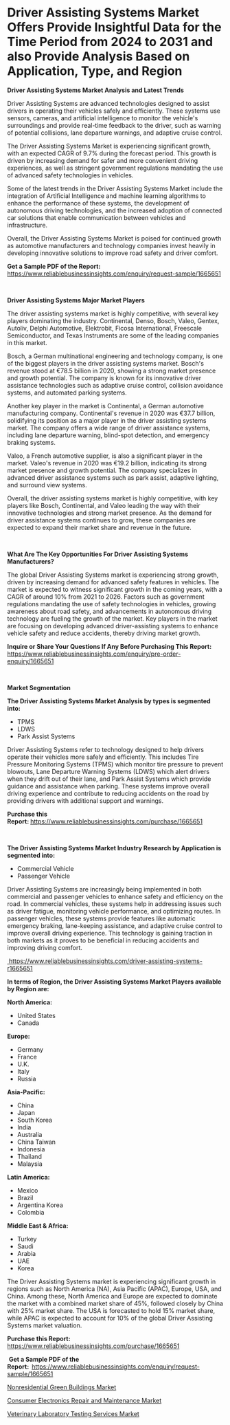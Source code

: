 <p><h1>Driver Assisting Systems Market Offers Provide Insightful Data for the Time Period from 2024 to 2031 and also Provide Analysis Based on Application, Type, and Region</h1></p><p><strong>Driver Assisting Systems Market Analysis and Latest Trends</strong></p>
<p><p>Driver Assisting Systems are advanced technologies designed to assist drivers in operating their vehicles safely and efficiently. These systems use sensors, cameras, and artificial intelligence to monitor the vehicle's surroundings and provide real-time feedback to the driver, such as warning of potential collisions, lane departure warnings, and adaptive cruise control.</p><p>The Driver Assisting Systems Market is experiencing significant growth, with an expected CAGR of 9.7% during the forecast period. This growth is driven by increasing demand for safer and more convenient driving experiences, as well as stringent government regulations mandating the use of advanced safety technologies in vehicles.</p><p>Some of the latest trends in the Driver Assisting Systems Market include the integration of Artificial Intelligence and machine learning algorithms to enhance the performance of these systems, the development of autonomous driving technologies, and the increased adoption of connected car solutions that enable communication between vehicles and infrastructure.</p><p>Overall, the Driver Assisting Systems Market is poised for continued growth as automotive manufacturers and technology companies invest heavily in developing innovative solutions to improve road safety and driver comfort.</p></p>
<p><strong>Get a Sample PDF of the Report:&nbsp;</strong> <a href="https://www.reliablebusinessinsights.com/enquiry/request-sample/1665651">https://www.reliablebusinessinsights.com/enquiry/request-sample/1665651</a></p>
<p>&nbsp;</p>
<p><strong>Driver Assisting Systems Major Market Players</strong></p>
<p><p>The driver assisting systems market is highly competitive, with several key players dominating the industry. Continental, Denso, Bosch, Valeo, Gentex, Autoliv, Delphi Automotive, Elektrobit, Ficosa International, Freescale Semiconductor, and Texas Instruments are some of the leading companies in this market.</p><p>Bosch, a German multinational engineering and technology company, is one of the biggest players in the driver assisting systems market. Bosch's revenue stood at €78.5 billion in 2020, showing a strong market presence and growth potential. The company is known for its innovative driver assistance technologies such as adaptive cruise control, collision avoidance systems, and automated parking systems.</p><p>Another key player in the market is Continental, a German automotive manufacturing company. Continental's revenue in 2020 was €37.7 billion, solidifying its position as a major player in the driver assisting systems market. The company offers a wide range of driver assistance systems, including lane departure warning, blind-spot detection, and emergency braking systems.</p><p>Valeo, a French automotive supplier, is also a significant player in the market. Valeo's revenue in 2020 was €19.2 billion, indicating its strong market presence and growth potential. The company specializes in advanced driver assistance systems such as park assist, adaptive lighting, and surround view systems.</p><p>Overall, the driver assisting systems market is highly competitive, with key players like Bosch, Continental, and Valeo leading the way with their innovative technologies and strong market presence. As the demand for driver assistance systems continues to grow, these companies are expected to expand their market share and revenue in the future.</p></p>
<p>&nbsp;</p>
<p><strong>What Are The Key Opportunities For Driver Assisting Systems Manufacturers?</strong></p>
<p><p>The global Driver Assisting Systems market is experiencing strong growth, driven by increasing demand for advanced safety features in vehicles. The market is expected to witness significant growth in the coming years, with a CAGR of around 10% from 2021 to 2026. Factors such as government regulations mandating the use of safety technologies in vehicles, growing awareness about road safety, and advancements in autonomous driving technology are fueling the growth of the market. Key players in the market are focusing on developing advanced driver-assisting systems to enhance vehicle safety and reduce accidents, thereby driving market growth.</p></p>
<p><strong>Inquire or Share Your Questions If Any Before Purchasing This Report:</strong> <a href="https://www.reliablebusinessinsights.com/enquiry/pre-order-enquiry/1665651">https://www.reliablebusinessinsights.com/enquiry/pre-order-enquiry/1665651</a></p>
<p>&nbsp;</p>
<p><strong>Market Segmentation</strong></p>
<p><strong>The Driver Assisting Systems Market Analysis by types is segmented into:</strong></p>
<p><ul><li>TPMS</li><li>LDWS</li><li>Park Assist Systems</li></ul></p>
<p><p>Driver Assisting Systems refer to technology designed to help drivers operate their vehicles more safely and efficiently. This includes Tire Pressure Monitoring Systems (TPMS) which monitor tire pressure to prevent blowouts, Lane Departure Warning Systems (LDWS) which alert drivers when they drift out of their lane, and Park Assist Systems which provide guidance and assistance when parking. These systems improve overall driving experience and contribute to reducing accidents on the road by providing drivers with additional support and warnings.</p></p>
<p><strong>Purchase this Report:&nbsp;</strong><a href="https://www.reliablebusinessinsights.com/purchase/1665651">https://www.reliablebusinessinsights.com/purchase/1665651</a></p>
<p>&nbsp;</p>
<p><strong>The Driver Assisting Systems Market Industry Research by Application is segmented into:</strong></p>
<p><ul><li>Commercial Vehicle</li><li>Passenger Vehicle</li></ul></p>
<p><p>Driver Assisting Systems are increasingly being implemented in both commercial and passenger vehicles to enhance safety and efficiency on the road. In commercial vehicles, these systems help in addressing issues such as driver fatigue, monitoring vehicle performance, and optimizing routes. In passenger vehicles, these systems provide features like automatic emergency braking, lane-keeping assistance, and adaptive cruise control to improve overall driving experience. This technology is gaining traction in both markets as it proves to be beneficial in reducing accidents and improving driving comfort.</p></p>
<p><a href="https://www.reliablebusinessinsights.com/driver-assisting-systems-r1665651">&nbsp;https://www.reliablebusinessinsights.com/driver-assisting-systems-r1665651</a></p>
<p><strong>In terms of Region, the Driver Assisting Systems Market Players available by Region are:</strong></p>
<p>
    <p> <strong> North America: </strong>
        <ul>
            <li>United States</li>
            <li>Canada</li>
        </ul>
        </p> 
    <p> <strong> Europe: </strong>
        <ul>
            <li>Germany</li>
            <li>France</li>
            <li>U.K.</li>
            <li>Italy</li>
            <li>Russia</li>
        </ul>
        </p> 
    <p> <strong> Asia-Pacific: </strong>
        <ul>
            <li>China</li>
            <li>Japan</li>
            <li>South Korea</li>
            <li>India</li>
            <li>Australia</li>
            <li>China Taiwan</li>
            <li>Indonesia</li>
            <li>Thailand</li>
            <li>Malaysia</li>
        </ul>
        </p> 
    <p> <strong> Latin America: </strong>
        <ul>
            <li>Mexico</li>
            <li>Brazil</li>
            <li>Argentina Korea</li>
            <li>Colombia</li>
        </ul>
        </p> 
    <p> <strong> Middle East & Africa: </strong>
        <ul>
            <li>Turkey</li>
            <li>Saudi</li>
            <li>Arabia</li>
            <li>UAE</li>
            <li>Korea</li>
        </ul>
    </p>
    </p>
<p><p>The Driver Assisting Systems market is experiencing significant growth in regions such as North America (NA), Asia Pacific (APAC), Europe, USA, and China. Among these, North America and Europe are expected to dominate the market with a combined market share of 45%, followed closely by China with 25% market share. The USA is forecasted to hold 15% market share, while APAC is expected to account for 10% of the global Driver Assisting Systems market valuation.</p></p>
<p><strong>Purchase this Report: </strong><a href="https://www.reliablebusinessinsights.com/purchase/1665651">https://www.reliablebusinessinsights.com/purchase/1665651</a></p>
<p>&nbsp;<strong>Get a Sample PDF of the Report:&nbsp;&nbsp;</strong><a href="https://www.reliablebusinessinsights.com/enquiry/request-sample/1665651">https://www.reliablebusinessinsights.com/enquiry/request-sample/1665651</a></p>
<p><strong></strong></p>
<p><p><a href="https://github.com/kumertitash/Market-Research-Report-List-1/blob/main/nonresidential-green-buildings-market.md">Nonresidential Green Buildings Market</a></p><p><a href="https://github.com/dancokkoe288/Market-Research-Report-List-1/blob/main/consumer-electronics-repair-and-maintenance-market.md">Consumer Electronics Repair and Maintenance Market</a></p><p><a href="https://github.com/huqhwmcs55/Market-Research-Report-List-1/blob/main/veterinary-laboratory-testing-services-market.md">Veterinary Laboratory Testing Services Market</a></p></p>